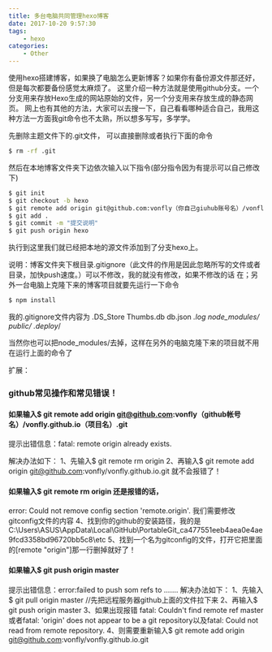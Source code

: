 ```yaml
---
title: 多台电脑共同管理hexo博客
date: 2017-10-20 9:57:30
tags: 
    - hexo
categories:
    - Other
---
```


使用hexo搭建博客，如果换了电脑怎么更新博客？如果你有备份源文件那还好，但是每次都要备份感觉太麻烦了。
这里介绍一种方法就是使用github分支。一个分支用来存放Hexo生成的网站原始的文件，另一个分支用来存放生成的静态网页。
网上也有其他的方法，大家可以去搜一下，自己看看哪种适合自己，我用这种方法一方面我git命令也不太熟，所以想多写写，多学学。
<!-- more -->

先删除主题文件下的.git文件，
可以直接删除或者执行下面的命令

``` bash
$ rm -rf .git
```

然后在本地博客文件夹下边依次输入以下指令(部分指令因为有提示可以自己修改下)

``` bash
$ git init
$ git checkout -b hexo
$ git remote add origin git@github.com:vonfly（你自己giuhub账号名）/vonfly.github.io（项目名）.git
$ git add .
$ git commit -m "提交说明"
$ git push origin hexo
```
执行到这里我们就已经把本地的源文件添加到了分支hexo上。

说明：博客文件夹下根目录.gitignore（此文件的作用是因此忽略所写的文件或者目录，加快push速度。）可以不修改，我的就没有修改，如果不修改的话
在；另外一台电脑上克隆下来的博客项目就要先运行一下命令

``` bash
$ npm install
```

我的.gitignore文件内容为
.DS_Store
Thumbs.db
db.json
*.log
node_modules/
public/
.deploy*/


当然你也可以把node_modules/去掉，这样在另外的电脑克隆下来的项目就不用在运行上面的命令了


扩展：
### github常见操作和常见错误！

#### 如果输入$ git remote add origin git@github.com:vonfly（github帐号名）/vonfly.github.io（项目名）.git

提示出错信息：fatal: remote origin already exists.

解决办法如下：
1、先输入$ git remote rm origin
2、再输入$ git remote add origin git@github.com:vonfly/vonfly.github.io.git 就不会报错了！

#### 如果输入$ git remote rm origin 还是报错的话，
error: Could not remove config section 'remote.origin'. 我们需要修改gitconfig文件的内容
4、找到你的github的安装路径，我的是C:\Users\ASUS\AppData\Local\GitHub\PortableGit_ca477551eeb4aea0e4ae9fcd3358bd96720bb5c8\etc
5、找到一个名为gitconfig的文件，打开它把里面的[remote "origin"]那一行删掉就好了！


#### 如果输入$ git push origin master
提示出错信息：error:failed to push som refs to .......
解决办法如下：
1、先输入$ git pull origin master //先把远程服务器github上面的文件拉下来
2、再输入$ git push origin master
3、如果出现报错 fatal: Couldn't find remote ref master或者fatal: 'origin' does not appear to be a git repository以及fatal: Could not read from remote repository.
4、则需要重新输入$ git remote add origin git@github.com:vonfly/vonfly.github.io.git

